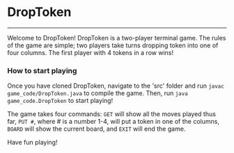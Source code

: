 # DropToken
<hr>
Welcome to DropToken! DropToken is a two-player terminal game. The rules of the game are simple; two players take turns dropping token into one of four columns. The first player with 4 tokens in a row wins!

### How to start playing
Once you have cloned DropToken, navigate to the 'src' folder and run `javac game_code/DropToken.java` to compile the game. Then, run `java game_code.DropToken` to start playing! 

The game takes four commands: `GET` will show all the moves played thus far, `PUT #`, where # is a number 1-4, will put a token in one of the columns, `BOARD` will show the current board, and `EXIT` will end the game. 

Have fun playing!
